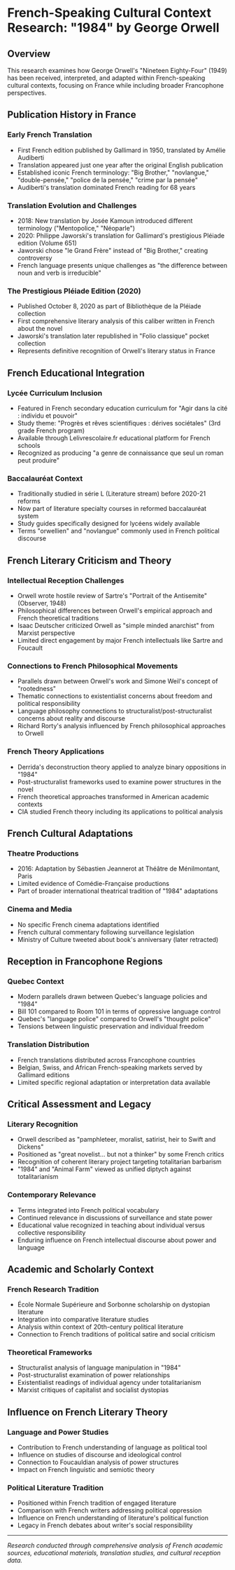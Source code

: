 # French-Speaking Cultural Context Research: "1984" by George Orwell

## Overview
This research examines how George Orwell's "Nineteen Eighty-Four" (1949) has been received, interpreted, and adapted within French-speaking cultural contexts, focusing on France while including broader Francophone perspectives.

## Publication History in France

### Early French Translation
- First French edition published by Gallimard in 1950, translated by Amélie Audiberti
- Translation appeared just one year after the original English publication
- Established iconic French terminology: "Big Brother," "novlangue," "double-pensée," "police de la pensée," "crime par la pensée"
- Audiberti's translation dominated French reading for 68 years

### Translation Evolution and Challenges
- 2018: New translation by Josée Kamoun introduced different terminology ("Mentopolice," "Néoparle")
- 2020: Philippe Jaworski's translation for Gallimard's prestigious Pléiade edition (Volume 651)
- Jaworski chose "le Grand Frère" instead of "Big Brother," creating controversy
- French language presents unique challenges as "the difference between noun and verb is irreducible"

### The Prestigious Pléiade Edition (2020)
- Published October 8, 2020 as part of Bibliothèque de la Pléiade collection
- First comprehensive literary analysis of this caliber written in French about the novel
- Jaworski's translation later republished in "Folio classique" pocket collection
- Represents definitive recognition of Orwell's literary status in France

## French Educational Integration

### Lycée Curriculum Inclusion
- Featured in French secondary education curriculum for "Agir dans la cité : individu et pouvoir"
- Study theme: "Progrès et rêves scientifiques : dérives sociétales" (3rd grade French program)
- Available through Lelivrescolaire.fr educational platform for French schools
- Recognized as producing "a genre de connaissance que seul un roman peut produire"

### Baccalauréat Context
- Traditionally studied in série L (Literature stream) before 2020-21 reforms
- Now part of literature specialty courses in reformed baccalauréat system
- Study guides specifically designed for lycéens widely available
- Terms "orwellien" and "novlangue" commonly used in French political discourse

## French Literary Criticism and Theory

### Intellectual Reception Challenges
- Orwell wrote hostile review of Sartre's "Portrait of the Antisemite" (Observer, 1948)
- Philosophical differences between Orwell's empirical approach and French theoretical traditions
- Isaac Deutscher criticized Orwell as "simple minded anarchist" from Marxist perspective
- Limited direct engagement by major French intellectuals like Sartre and Foucault

### Connections to French Philosophical Movements
- Parallels drawn between Orwell's work and Simone Weil's concept of "rootedness"
- Thematic connections to existentialist concerns about freedom and political responsibility
- Language philosophy connections to structuralist/post-structuralist concerns about reality and discourse
- Richard Rorty's analysis influenced by French philosophical approaches to Orwell

### French Theory Applications
- Derrida's deconstruction theory applied to analyze binary oppositions in "1984"
- Post-structuralist frameworks used to examine power structures in the novel
- French theoretical approaches transformed in American academic contexts
- CIA studied French theory including its applications to political analysis

## French Cultural Adaptations

### Theatre Productions
- 2016: Adaptation by Sébastien Jeannerot at Théâtre de Ménilmontant, Paris
- Limited evidence of Comédie-Française productions
- Part of broader international theatrical tradition of "1984" adaptations

### Cinema and Media
- No specific French cinema adaptations identified
- French cultural commentary following surveillance legislation
- Ministry of Culture tweeted about book's anniversary (later retracted)

## Reception in Francophone Regions

### Quebec Context
- Modern parallels drawn between Quebec's language policies and "1984"
- Bill 101 compared to Room 101 in terms of oppressive language control
- Quebec's "language police" compared to Orwell's "thought police"
- Tensions between linguistic preservation and individual freedom

### Translation Distribution
- French translations distributed across Francophone countries
- Belgian, Swiss, and African French-speaking markets served by Gallimard editions
- Limited specific regional adaptation or interpretation data available

## Critical Assessment and Legacy

### Literary Recognition
- Orwell described as "pamphleteer, moralist, satirist, heir to Swift and Dickens"
- Positioned as "great novelist... but not a thinker" by some French critics
- Recognition of coherent literary project targeting totalitarian barbarism
- "1984" and "Animal Farm" viewed as unified diptych against totalitarianism

### Contemporary Relevance
- Terms integrated into French political vocabulary
- Continued relevance in discussions of surveillance and state power
- Educational value recognized in teaching about individual versus collective responsibility
- Enduring influence on French intellectual discourse about power and language

## Academic and Scholarly Context

### French Research Tradition
- École Normale Supérieure and Sorbonne scholarship on dystopian literature
- Integration into comparative literature studies
- Analysis within context of 20th-century political literature
- Connection to French traditions of political satire and social criticism

### Theoretical Frameworks
- Structuralist analysis of language manipulation in "1984"
- Post-structuralist examination of power relationships
- Existentialist readings of individual agency under totalitarianism
- Marxist critiques of capitalist and socialist dystopias

## Influence on French Literary Theory

### Language and Power Studies
- Contribution to French understanding of language as political tool
- Influence on studies of discourse and ideological control
- Connection to Foucauldian analysis of power structures
- Impact on French linguistic and semiotic theory

### Political Literature Tradition
- Positioned within French tradition of engaged literature
- Comparison with French writers addressing political oppression
- Influence on French understanding of literature's political function
- Legacy in French debates about writer's social responsibility

---

*Research conducted through comprehensive analysis of French academic sources, educational materials, translation studies, and cultural reception data.*